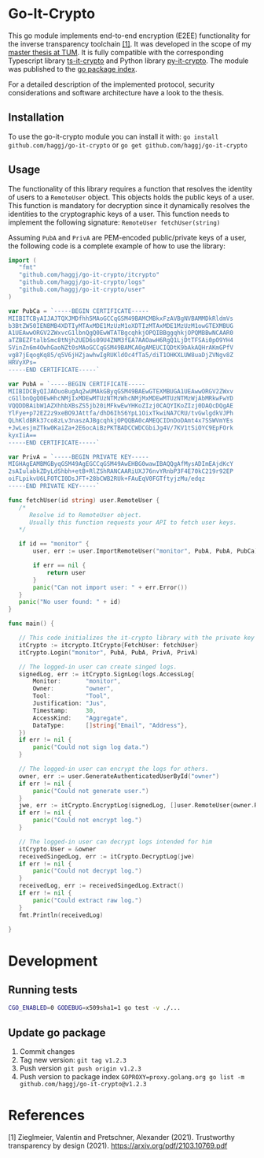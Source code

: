 # Go-It-Crypto

This go module implements end-to-end encryption (E2EE) functionality for the inverse transparency toolchain [[1]](#1).
It was developed in the scope of my [master thesis at TUM](https://github.com/haggj/Masterarbeit). 
It is fully compatible with the corresponding Typescript library [ts-it-crypto](https://github.com/haggj/ts-it-crypto) and Python library [py-it-crypto](https://github.com/haggj/py-it-crypto).
The module was published to the [go package index](https://pkg.go.dev/github.com/haggj/go-it-crypto).

For a detailed description of the implemented protocol, security considerations and software architecture have a look to the thesis.

## Installation
To use the go-it-crypto module you can install it with:
`go install github.com/haggj/go-it-crypto`
or
`go get github.com/haggj/go-it-crypto`

## Usage

The functionality of this library requires a function that resolves the identity of users to a `RemoteUser` object.
This objects holds the public keys of a user.
This function is mandatory for decryption since it dynamically resolves the identities to the cryptographic keys
of a user.
This function needs to implement the following signature:
`RemoteUser fetchUser(string)`

Assuming `PubA` and `PrivA` are PEM-encoded public/private keys of a user, the following code
is a complete example of how to use the library:

 ```go
import (
	"fmt"
	"github.com/haggj/go-it-crypto/itcrypto"
	"github.com/haggj/go-it-crypto/logs"
	"github.com/haggj/go-it-crypto/user"
)

var PubCa = `-----BEGIN CERTIFICATE-----
MIIBITCByAIJAJTQXJMDfhh5MAoGCCqGSM49BAMCMBkxFzAVBgNVBAMMDkRldmVs
b3BtZW50IENBMB4XDTIyMTAxMDE1MzUzM1oXDTIzMTAxMDE1MzUzM1owGTEXMBUG
A1UEAwwORGV2ZWxvcG1lbnQgQ0EwWTATBgcqhkjOPQIBBggqhkjOPQMBBwNCAAR0
aTZBEZFtalbSmc8tNjh2UED6s09U4ZNM3fEA7AAOawH6RgQ1LjDtTFSAi0pO9YH4
SVinZn6m4OwhGaoNZt0sMAoGCCqGSM49BAMCA0gAMEUCIQDtK9bAkAQHrAKmGPfV
vg87jEqogKq85/q5V6jHZjawhwIgRUKldOc4fTa5/diT1OHKXLUW8uaDjZVNgv8Z
HRVyXPs=
-----END CERTIFICATE-----`

var PubA = `-----BEGIN CERTIFICATE-----
MIIBIDCByQIJAOuo8ugAq2wUMAkGByqGSM49BAEwGTEXMBUGA1UEAwwORGV2ZWxv
cG1lbnQgQ0EwHhcNMjIxMDEwMTUzNTMzWhcNMjMxMDEwMTUzNTMzWjAbMRkwFwYD
VQQDDBAibW1AZXhhbXBsZS5jb20iMFkwEwYHKoZIzj0CAQYIKoZIzj0DAQcDQgAE
YlFye+p72EZ2z9xeBO9JAttfa/dhD6IhS6YpL1OixTkwiNA7CRU/tvGwlgdkVJPh
QLhKldBRk37co8zLv3naszAJBgcqhkjOPQQBA0cAMEQCIDnDoDAmt4x7SSWVmYEs
+JwLesjmZTkw0KaiZa+2E6ocAiBzPKTBADCCWDCGbiJg4V/7KV1tSiOYC9EpFOrk
kyxIiA==
-----END CERTIFICATE-----`

var PrivA = `-----BEGIN PRIVATE KEY-----
MIGHAgEAMBMGByqGSM49AgEGCCqGSM49AwEHBG0wawIBAQQgAfMysADImEAjdKcY
2sAIulabkZDyLdShbh+etB+RlZShRANCAARiUXJ76nvYRnbP3F4E70kC219r92EP
oiFLpikvU6LFOTCI0DsJFT+28bCWB2RUk+FAuEqV0FGTftyjzMu/edqz
-----END PRIVATE KEY-----`

func fetchUser(id string) user.RemoteUser {
	/*
	   Resolve id to RemoteUser object.
	   Usually this function requests your API to fetch user keys.
	*/

	if id == "monitor" {
		user, err := user.ImportRemoteUser("monitor", PubA, PubA, PubCa)

		if err == nil {
			return user
		}
		panic("Can not import user: " + err.Error())
	}
	panic("No user found: " + id)
}

func main() {

	// This code initializes the it-crypto library with the private key pubA and secret key privA.
	itCrypto := itcrypto.ItCrypto{FetchUser: fetchUser}
	itCrypto.Login("monitor", PubA, PubA, PrivA, PrivA)

	// The logged-in user can create singed logs.
	signedLog, err := itCrypto.SignLog(logs.AccessLog{
		Monitor:       "monitor",
		Owner:         "owner",
		Tool:          "Tool",
		Justification: "Jus",
		Timestamp:     30,
		AccessKind:    "Aggregate",
		DataType:      []string{"Email", "Address"},
	})
	if err != nil {
		panic("Could not sign log data.")
	}

	// The logged-in user can encrypt the logs for others.
	owner, err := user.GenerateAuthenticatedUserById("owner")
	if err != nil {
		panic("Could not generate user.")
	}
	jwe, err := itCrypto.EncryptLog(signedLog, []user.RemoteUser{owner.RemoteUser})
	if err != nil {
		panic("Could not encrypt log.")
	}

	// The logged-in user can decrypt logs intended for him
	itCrypto.User = &owner
	receivedSingedLog, err := itCrypto.DecryptLog(jwe)
	if err != nil {
		panic("Could not decrypt log.")
	}
	receivedLog, err := receivedSingedLog.Extract()
	if err != nil {
		panic("Could extract raw log.")
	}
	fmt.Println(receivedLog)

}

 ```

# Development

## Running tests

```bash
CGO_ENABLED=0 GODEBUG=x509sha1=1 go test -v ./...
```

## Update go package

1. Commit changes
2. Tag new version: `git tag v1.2.3`
3. Push version `git push origin v1.2.3`
4. Push version to package index `GOPROXY=proxy.golang.org go list -m github.com/haggj/go-it-crypto@v1.2.3`

# References
<a id="1">[1]</a>
Zieglmeier, Valentin and Pretschner, Alexander (2021).
Trustworthy transparency by design (2021).
https://arxiv.org/pdf/2103.10769.pdf